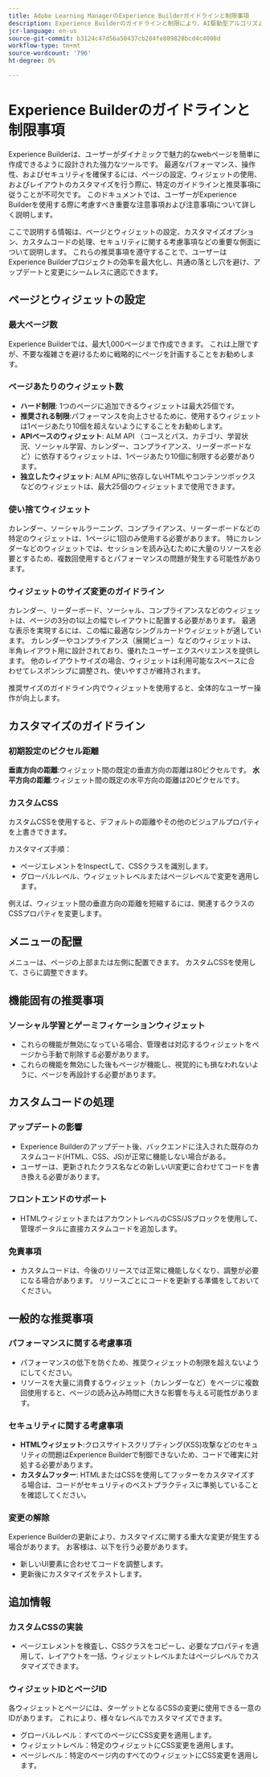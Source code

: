 ```yaml
---
title: Adobe Learning ManagerのExperience Builderガイドラインと制限事項
description: Experience Builderのガイドラインと制限により、AI駆動型アルゴリズムを使用して、学習者にパーソナライズされたコースとコンテンツの提案が提供されます。
jcr-language: en-us
source-git-commit: b3124c47d56a50437cb284fe809828bcd4c4008d
workflow-type: tm+mt
source-wordcount: '796'
ht-degree: 0%

---
```



# Experience Builderのガイドラインと制限事項

Experience Builderは、ユーザーがダイナミックで魅力的なwebページを簡単に作成できるように設計された強力なツールです。 最適なパフォーマンス、操作性、およびセキュリティを確保するには、ページの設定、ウィジェットの使用、およびレイアウトのカスタマイズを行う際に、特定のガイドラインと推奨事項に従うことが不可欠です。 このドキュメントでは、ユーザーがExperience Builderを使用する際に考慮すべき重要な注意事項および注意事項について詳しく説明します。

ここで説明する情報は、ページとウィジェットの設定、カスタマイズオプション、カスタムコードの処理、セキュリティに関する考慮事項などの重要な側面について説明します。 これらの推奨事項を遵守することで、ユーザーはExperience Builderプロジェクトの効率を最大化し、共通の落とし穴を避け、アップデートと変更にシームレスに適応できます。

## ページとウィジェットの設定

### 最大ページ数

Experience Builderでは、最大1,000ページまで作成できます。 これは上限ですが、不要な複雑さを避けるために戦略的にページを計画することをお勧めします。

### ページあたりのウィジェット数

* **ハード制限**: 1つのページに追加できるウィジェットは最大25個です。
* **推奨される制限**:パフォーマンスを向上させるために、使用するウィジェットは1ページあたり10個を超えないようにすることをお勧めします。
* **APIベースのウィジェット**: ALM API （コースとパス、カテゴリ、学習状況、ソーシャル学習、カレンダー、コンプライアンス、リーダーボードなど）に依存するウィジェットは、1ページあたり10個に制限する必要があります。
* **独立したウィジェット**: ALM APIに依存しないHTMLやコンテンツボックスなどのウィジェットは、最大25個のウィジェットまで使用できます。

### 使い捨てウィジェット

カレンダー、ソーシャルラーニング、コンプライアンス、リーダーボードなどの特定のウィジェットは、1ページに1回のみ使用する必要があります。 特にカレンダーなどのウィジェットでは、セッションを読み込むために大量のリソースを必要とするため、複数回使用するとパフォーマンスの問題が発生する可能性があります。

### ウィジェットのサイズ変更のガイドライン

カレンダー、リーダーボード、ソーシャル、コンプライアンスなどのウィジェットは、ページの3分の1以上の幅でレイアウトに配置する必要があります。 最適な表示を実現するには、この幅に最適なシングルカードウィジェットが適しています。 カレンダーやコンプライアンス（展開ビュー）などのウィジェットは、半角レイアウト用に設計されており、優れたユーザーエクスペリエンスを提供します。 他のレイアウトサイズの場合、ウィジェットは利用可能なスペースに合わせてレスポンシブに調整され、使いやすさが維持されます。

推奨サイズのガイドライン内でウィジェットを使用すると、全体的なユーザー操作が向上します。

## カスタマイズのガイドライン

### 初期設定のピクセル距離

**垂直方向の距離**:ウィジェット間の既定の垂直方向の距離は80ピクセルです。
**水平方向の距離**:ウィジェット間の既定の水平方向の距離は20ピクセルです。

### カスタムCSS

カスタムCSSを使用すると、デフォルトの距離やその他のビジュアルプロパティを上書きできます。

カスタマイズ手順：

* ページエレメントをInspectして、CSSクラスを識別します。
* グローバルレベル、ウィジェットレベルまたはページレベルで変更を適用します。

例えば、ウィジェット間の垂直方向の距離を短縮するには、関連するクラスのCSSプロパティを変更します。

## メニューの配置

メニューは、ページの上部または左側に配置できます。 カスタムCSSを使用して、さらに調整できます。

## 機能固有の推奨事項

### ソーシャル学習とゲーミフィケーションウィジェット

* これらの機能が無効になっている場合、管理者は対応するウィジェットをページから手動で削除する必要があります。
* これらの機能を無効にした後もページが機能し、視覚的にも損なわれないように、ページを再設計する必要があります。

## カスタムコードの処理

### アップデートの影響

* Experience Builderのアップデート後、バックエンドに注入された既存のカスタムコード(HTML、CSS、JS)が正常に機能しない場合がある。
* ユーザーは、更新されたクラス名などの新しいUI変更に合わせてコードを書き換える必要があります。

### フロントエンドのサポート

* HTMLウィジェットまたはアカウントレベルのCSS/JSブロックを使用して、管理ポータルに直接カスタムコードを追加します。

### 免責事項

* カスタムコードは、今後のリリースでは正常に機能しなくなり、調整が必要になる場合があります。 リリースごとにコードを更新する準備をしておいてください。

## 一般的な推奨事項

### パフォーマンスに関する考慮事項

* パフォーマンスの低下を防ぐため、推奨ウィジェットの制限を超えないようにしてください。
* リソースを大量に消費するウィジェット（カレンダーなど）をページに複数回使用すると、ページの読み込み時間に大きな影響を与える可能性があります。

### セキュリティに関する考慮事項

* **HTMLウィジェット**:クロスサイトスクリプティング(XSS)攻撃などのセキュリティの問題はExperience Builderで制御できないため、コードで確実に対処する必要があります。
* **カスタムフッター**: HTMLまたはCSSを使用してフッターをカスタマイズする場合は、コードがセキュリティのベストプラクティスに準拠していることを確認してください。

### 変更の解除

Experience Builderの更新により、カスタマイズに関する重大な変更が発生する場合があります。 お客様は、以下を行う必要があります。

* 新しいUI要素に合わせてコードを調整します。
* 更新後にカスタマイズをテストします。

## 追加情報

### カスタムCSSの実装

* ページエレメントを検査し、CSSクラスをコピーし、必要なプロパティを適用して、レイアウトを一括、ウィジェットレベルまたはページレベルでカスタマイズできます。

### ウィジェットIDとページID

各ウィジェットとページには、ターゲットとなるCSSの変更に使用できる一意のIDがあります。 これにより、様々なレベルでカスタマイズできます。

* グローバルレベル：すべてのページにCSS変更を適用します。
* ウィジェットレベル：特定のウィジェットにCSS変更を適用します。
* ページレベル：特定のページ内のすべてのウィジェットにCSS変更を適用します。










